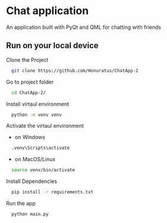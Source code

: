 
# Chat application
An application built with PyQt and QML for chatting with friends





## Run on your local device

Clone the Project

```bash
  git clone https://github.com/Honuratus/ChatApp-2
```

Go to project folder

```bash
  cd ChatApp-2/
```

Install virtaul environment

```bash
  python -m venv venv
```

Activate the virtaul environment
- on Windows
```bash
  .venv\Scripts\activate
```
- on MacOS/Linux
```bash
  source venv/bin/activate
```
Install Dependencies
```bash
  pip install -r requirements.txt
```
Run the app
```bash
  python main.py
```


  
